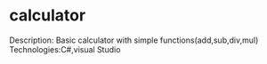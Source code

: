 # calculator
Description: Basic calculator with simple functions(add,sub,div,mul)
Technologies:C#,visual Studio

